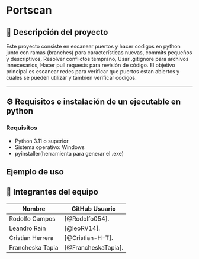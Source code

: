 # Portscan

## 📌 Descripción del proyecto

Este proyecto consiste en escanear puertos y hacer codigos en python junto con ramas (branches) para características nuevas, commits pequeños y descriptivos, Resolver conflictos temprano, Usar .gitignore para archivos innecesarios, Hacer pull requests para revisión de código. El objetivo principal es escanear redes para verificar que puertos estan abiertos y cuales se pueden utilizar y tambien verificar codigos.

---

## ⚙️ Requisitos e instalación de un ejecutable en python

### Requisitos

- Python 3.11 o superior
- Sistema operativo: Windows
- pyinstaller(herramienta para generar el .exe)



## Ejemplo de uso






## 👥 Integrantes del equipo

| Nombre        | GitHub Usuario        |
|---------------|------------------------|
|Rodolfo Campos| [@Rodolfo054].
|Leandro Rain|   [@leoRV14].
|Cristian Herrera| [@Cristian-H-T].
|Francheska Tapia| [@FrancheskaTapia].



